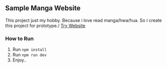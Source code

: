 ## Sample Manga Website
This project just my hobby. Because i love read manga/hwa/hua. So i create this project for prototype./
[Try Website](https://kaleidoscopic-monstera-3ff811.netlify.app/)

### How to Run
1. Run `npm install`
2. Run `npm run dev`
3. Enjoy..

